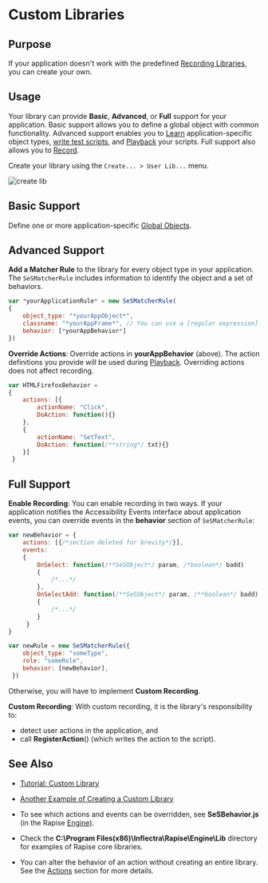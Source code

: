 # Custom Libraries

## Purpose

If your application doesn't work with the predefined [Recording Libraries](recording_library.md), you can create your own.

## Usage

Your library can provide **Basic**, **Advanced**, or **Full** support for your application. Basic support allows you to define a global object with common functionality. Advanced support enables you to [Learn](object_learning.md) application-specific object types, [write test scripts](scripting.md), and [Playback](playback.md) your scripts. Full support also allows you to [Record](recording.md).

Create your library using the `Create... > User Lib...` menu.

![create lib](./img/tutorial_custom_library_create_userlib.png)

## Basic Support

Define one or more application-specific [Global Objects](../Guide/global_objects.md).

## Advanced Support

**Add a Matcher Rule** to the library for every object type in your application. The `SeSMatcherRule` includes information to identify the object and a set of behaviors.

```javascript
var *yourApplicationRule* = new SeSMatcherRule(
{
    object_type: "*yourAppObject*",
    classname: "*yourAppFrame*", // You can use a [regular expression](regular_expressions.md) here
    behavior: [*yourAppBehavior*]
})
```

**Override Actions**: Override actions in **yourAppBehavior** (above). The action definitions you provide will be used during [Playback](playback.md). Overriding actions does not affect recording.

```javascript
var HTMLFirefoxBehavior =
{
    actions: [{
        actionName: "Click",
        DoAction: function(){}
    },
    {
        actionName: "SetText",
        DoAction: function(/**string*/ txt){}
    }]
 }
```

## Full Support

**Enable Recording**: You can enable recording in two ways. If your application notifies the Accessibility Events interface about application events, you can override events in the **behavior** section of `SeSMatcherRule`:

```javascript
var newBehavior = {
    actions: [{/*section deleted for brevity*/}],
    events:
    {
        OnSelect: function(/**SeSObject*/ param, /*boolean*/ badd)
        {
            /*...*/
        },
        OnSelectAdd: function(/**SeSObject*/ param, /**boolean*/ badd)
        {
            /*...*/
        }
     }
}

var newRule = new SeSMatcherRule({
    object_type: "someType",
    role: "someRole",
    behavior: [newBehavior],
 })
```

Otherwise, you will have to implement **Custom Recording**.

**Custom Recording**: With custom recording, it is the library's responsibility to:

- detect user actions in the application, and
- call **RegisterAction**() (which writes the action to the script).

## See Also

- [Tutorial: Custom Library](tutorial_custom_library.md)

- [Another Example of Creating a Custom Library](https://www.inflectra.com/Ideas/Entry/techtuesday-automated-testing-of-complex-web-ui-co-479.aspx)

- To see which actions and events can be overridden, see **SeSBehavior.js** (in the Rapise [Engine)](customizable_engine.md).
  
- Check the **C:\Program Files(x86)\Inflectra\Rapise\Engine\Lib** directory for examples of Rapise core libraries.

- You can alter the behavior of an action without creating an entire library. See the [Actions](actions.md) section for more details.